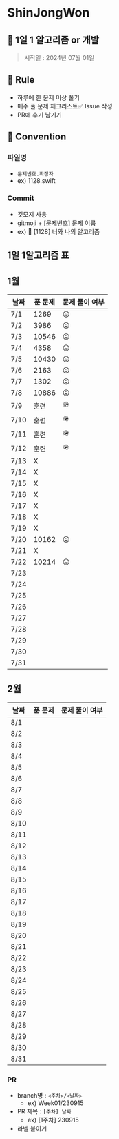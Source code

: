 # ShinJongWon
## 🌱 1일 1 알고리즘 or 개발

> 시작일 : 2024년 07월 01일

## 🍺 Rule
- 하루에 한 문제 이상 풀기
- 매주 풀 문제 체크리스트✅ Issue 작성
- PR에 후기 남기기

## 🍺 Convention
### 파일명
-  `문제번호.확장자` 
-  ex) 1128.swift

### Commit
  - 깃모지 사용
  - gitmoji + [문제번호] 문제 이름
  - ex) 📝 [1128] 너와 나의 알고리즘

## 1일 1알고리즘 표

## 1월

| 날짜 | 푼 문제 | 문제 풀이 여부 |
| ---- | ------- | -------------- |
| 7/1  |  1269   |       😝       |
| 7/2  |  3986   |       😝       |
| 7/3  |  10546  |       😝       |
| 7/4  |  4358   |       😝       |
| 7/5  |  10430  |       😝       |
| 7/6  |  2163   |       😝       |
| 7/7  |  1302   |       😝       |
| 7/8  |  10886  |       😝       |
| 7/9  |   훈련   |       🪖       |
| 7/10 |   훈련   |       🪖       |
| 7/11 |   훈련   |       🪖       |
| 7/12 |   훈련   |       🪖       |
| 7/13 |    X    |                |
| 7/14 |    X    |                |
| 7/15 |    X    |                |
| 7/16 |    X    |                |
| 7/17 |    X    |                |
| 7/18 |    X    |                |
| 7/19 |    X    |                |
| 7/20 |  10162  |       😝       |
| 7/21 |    X    |                |
| 7/22 |  10214  |       😝       |
| 7/23 |         |                |
| 7/24 |         |                |
| 7/25 |         |                |
| 7/26 |         |                |
| 7/27 |         |                |
| 7/28 |         |                |
| 7/29 |         |                |
| 7/30 |         |                |
| 7/31 |         |                |

## 2월

| 날짜 | 푼 문제 | 문제 풀이 여부 |
| ---- | ------- | -------------- |
| 8/1  |         |                |
| 8/2  |         |                |
| 8/3  |         |                |
| 8/4  |         |                |
| 8/5  |         |                |
| 8/6  |         |                |
| 8/7  |         |                |
| 8/8  |         |                |
| 8/9  |         |                |
| 8/10 |         |                |
| 8/11 |         |                |
| 8/12 |         |                |
| 8/13 |         |                |
| 8/14 |         |                |
| 8/15 |         |                |
| 8/16 |         |                |
| 8/17 |         |                |
| 8/18 |         |                |
| 8/19 |         |                |
| 8/20 |         |                |
| 8/21 |         |                |
| 8/22 |         |                |
| 8/23 |         |                |
| 8/24 |         |                |
| 8/25 |         |                |
| 8/26 |         |                |
| 8/27 |         |                |
| 8/28 |         |                |
| 8/29 |         |                |
| 8/30 |         |                |
| 8/31 |         |                |

### PR
- branch명 : `<주차>/<날짜>`
  - ex) Week01/230915
- PR 제목 : `[주차] 날짜`
  - ex) [1주차] 230915
- 라벨 붙이기

